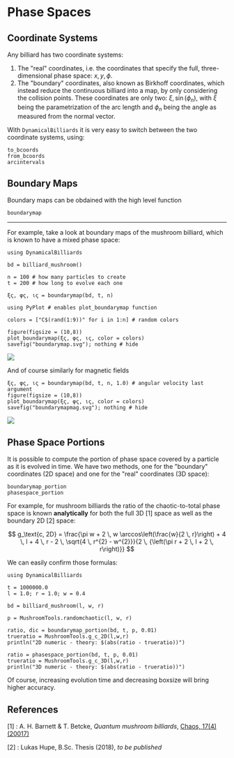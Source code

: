 # Phase Spaces

## Coordinate Systems
Any billiard has two coordinate systems:
1. The "real" coordinates, i.e. the coordinates that specify the full, three-dimensional phase space: $x, y, \phi$.
2. The "boundary" coordinates, also known as Birkhoff coordinates, which instead reduce the continuous billiard into a map, by only considering the collision points. These coordinates are only two: $\xi, \sin(\phi_n)$, with $\xi$ being the parametrization of the arc length and $\phi_n$ being the angle as measured from the normal vector.

With `DynamicalBilliards` it is very easy to switch between the two coordinate
systems, using:
```@docs
to_bcoords
from_bcoords
arcintervals
```

## Boundary Maps
Boundary maps can be obdained with the high level function
```@docs
boundarymap
```
---
For example, take a look at boundary maps of the mushroom billiard, which is known to have a mixed phase space:
```@example coords
using DynamicalBilliards

bd = billiard_mushroom()

n = 100 # how many particles to create
t = 200 # how long to evolve each one

ξς, φς, ις = boundarymap(bd, t, n)

using PyPlot # enables plot_boundarymap function

colors = ["C$(rand(1:9))" for i in 1:n] # random colors

figure(figsize = (10,8))
plot_boundarymap(ξς, φς, ις, color = colors)
savefig("boundarymap.svg"); nothing # hide
```
![](boundarymap.svg)

<!-- ![Boundary map](https://i.imgur.com/RO9UZa9.png) -->

And of course similarly for magnetic fields
```@example coords
ξς, φς, ις = boundarymap(bd, t, n, 1.0) # angular velocity last argument
figure(figsize = (10,8))
plot_boundarymap(ξς, φς, ις, color = colors)
savefig("boundarymapmag.svg"); nothing # hide
```
![](boundarymapmag.svg)

<!-- ![Boundary map with magnetic field](https://i.imgur.com/YoW1FVD.png) -->

## Phase Space Portions
It is possible to compute the portion of phase space covered by a particle as it
is evolved in time. We have two methods, one for the "boundary" coordinates (2D space)
and one for the "real" coordinates (3D space):
```@docs
boundarymap_portion
phasespace_portion
```
For example, for mushroom billiards the ratio of the chaotic-to-total phase space is known **analytically** for both the full 3D [1] space as well as the boundary 2D [2] space:

$$
g_\text{c, 2D} = \frac{\pi w + 2 \, w \arccos\left(\frac{w}{2 \, r}\right) + 4 \, l + 4 \, r - 2 \, \sqrt{4 \, r^{2} - w^{2}}}{2 \, {\left(\pi r + 2 \, l + 2 \, r\right)}}
$$

We can easily confirm those formulas:
```@example phasespace
using DynamicalBilliards

t = 1000000.0
l = 1.0; r = 1.0; w = 0.4

bd = billiard_mushroom(l, w, r)

p = MushroomTools.randomchaotic(l, w, r)

ratio, dic = boundarymap_portion(bd, t, p, 0.01)
trueratio = MushroomTools.g_c_2D(l,w,r)
println("2D numeric - theory: $(abs(ratio - trueratio))")

ratio = phasespace_portion(bd, t, p, 0.01)
trueratio = MushroomTools.g_c_3D(l,w,r)
println("3D numeric - theory: $(abs(ratio - trueratio))")
```
Of course, increasing evolution time and decreasing boxsize will bring higher accuracy.

## References

[1] : A. H. Barnett & T. Betcke, *Quantum mushroom billiards*, [Chaos, 17(4) (20017)](https://doi.org/10.1063/1.2816946)

[2] : Lukas Hupe, B.Sc. Thesis (2018), *to be published*
